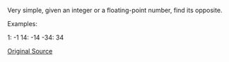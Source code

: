 Very simple, given an integer or a floating-point number, find its opposite.

Examples:

1: -1
14: -14
-34: 34

[Original Source](https://www.codewars.com/kata/56dec885c54a926dcd001095/train/python)
